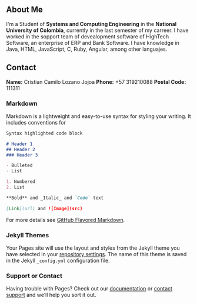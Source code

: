 ## About Me

I'm a Student of **Systems and Computing Engineering** in the **National University of Colombia**, currently in the 
last semester of my carreer. 
I have worked in the sopport team of devealopment software of HighTech Software, an enterprise of ERP and Bank Software.
I have knowledge in Java, HTML, JavaScript, C, Ruby, Angular, among other languajes. 

## Contact

**Name:** Cristian Camilo Lozano Jojoa
**Phone:** +57 319210088
**Postal Code:**  111311

### Markdown

Markdown is a lightweight and easy-to-use syntax for styling your writing. It includes conventions for

```markdown
Syntax highlighted code block

# Header 1
## Header 2
### Header 3

- Bulleted
- List

1. Numbered
2. List

**Bold** and _Italic_ and `Code` text

[Link](url) and ![Image](src)
```

For more details see [GitHub Flavored Markdown](https://guides.github.com/features/mastering-markdown/).

### Jekyll Themes

Your Pages site will use the layout and styles from the Jekyll theme you have selected in your [repository settings](https://github.com/CristianLozano/cV/settings). The name of this theme is saved in the Jekyll `_config.yml` configuration file.

### Support or Contact

Having trouble with Pages? Check out our [documentation](https://help.github.com/categories/github-pages-basics/) or [contact support](https://github.com/contact) and we’ll help you sort it out.
